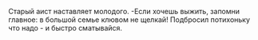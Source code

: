   Старый аист наставляет молодого.
-Если хочешь выжить, запомни главное: в большой семье клювом не щелкай! Подбросил потихоньку что надо - и быстро сматывайся.    